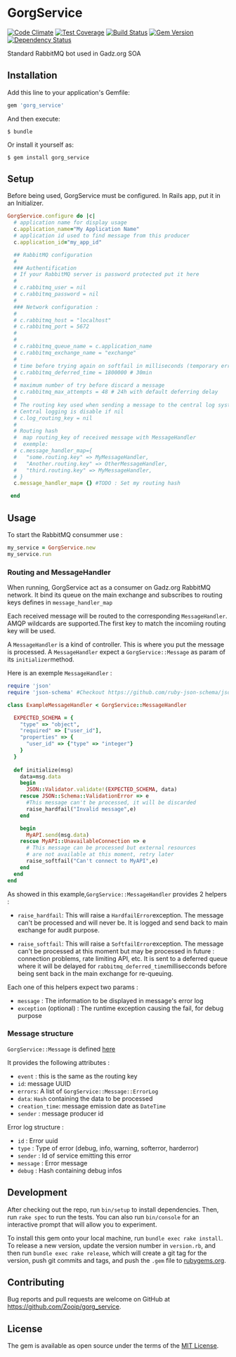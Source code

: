 # GorgService
[![Code Climate](https://codeclimate.com/github/Zooip/gorg_service/badges/gpa.svg)](https://codeclimate.com/github/Zooip/gorg_service) [![Test Coverage](https://codeclimate.com/github/Zooip/gorg_service/badges/coverage.svg)](https://codeclimate.com/github/Zooip/gorg_service/coverage) [![Build Status](https://travis-ci.org/Zooip/gorg_service.svg?branch=master)](https://travis-ci.org/Zooip/gorg_service) [![Gem Version](https://badge.fury.io/rb/gorg_service.svg)](https://badge.fury.io/rb/gorg_service) [![Dependency Status](https://gemnasium.com/badges/github.com/Zooip/gorg_service.svg)](https://gemnasium.com/github.com/Zooip/gorg_service)

Standard RabbitMQ bot used in Gadz.org SOA

## Installation

Add this line to your application's Gemfile:

```ruby
gem 'gorg_service'
```

And then execute:

    $ bundle

Or install it yourself as:

    $ gem install gorg_service

## Setup
  
  Before being used, GorgService must be configured. In Rails app, put it in an Initializer.

```ruby
GorgService.configure do |c|
  # application name for display usage
  c.application_name="My Application Name"
  # application id used to find message from this producer
  c.application_id="my_app_id"

  ## RabbitMQ configuration
  # 
  ### Authentification
  # If your RabbitMQ server is password protected put it here
  #
  # c.rabbitmq_user = nil
  # c.rabbitmq_password = nil
  #  
  ### Network configuration :
  #
  # c.rabbitmq_host = "localhost"
  # c.rabbitmq_port = 5672
  #
  #
  # c.rabbitmq_queue_name = c.application_name
  # c.rabbitmq_exchange_name = "exchange"
  #
  # time before trying again on softfail in milliseconds (temporary error)
  # c.rabbitmq_deferred_time = 1800000 # 30min
  # 
  # maximum number of try before discard a message
  # c.rabbitmq_max_attempts = 48 # 24h with default deferring delay
  #
  # The routing key used when sending a message to the central log system (Hardfail or Warning)
  # Central logging is disable if nil
  # c.log_routing_key = nil
  #
  # Routing hash
  #  map routing_key of received message with MessageHandler 
  #  exemple:
  # c.message_handler_map={
  #   "some.routing.key" => MyMessageHandler,
  #   "Another.routing.key" => OtherMessageHandler,
  #   "third.routing.key" => MyMessageHandler,
  # }
  c.message_handler_map= {} #TODO : Set my routing hash

 end
```

## Usage

To start the RabbitMQ consummer use :
```ruby
my_service = GorgService.new
my_service.run
```
### Routing and MessageHandler
When running, GorgService act as a consumer on Gadz.org RabbitMQ network.
It bind its queue on the main exchange and subscribes to routing keys defines in `message_handler_map`

Each received message will be routed to the corresponding `MessageHandler`. AMQP wildcards are supported.The first key to match the incomiing routing key will be used.

A `MessageHandler` is a kind of controller. This is where you put the message is processed.
A `MessageHandler` expect a `GorgService::Message` as param of its `initializer`method.

Here is an exemple `MessageHandler` :
```ruby
require 'json'
require 'json-schema' #Checkout https://github.com/ruby-json-schema/json-schema

class ExampleMessageHandler < GorgService::MessageHandler

  EXPECTED_SCHEMA = {
    "type" => "object",
    "required" => ["user_id"],
    "properties" => {
      "user_id" => {"type" => "integer"}
    }
  }
  
  def initialize(msg)
    data=msg.data
    begin
      JSON::Validator.validate!(EXPECTED_SCHEMA, data)
    rescue JSON::Schema::ValidationError => e
      #This message can't be processed, it will be discarded
      raise_hardfail("Invalid message",e)
    end

    begin
      MyAPI.send(msg.data)
    rescue MyAPI::UnavailableConnection => e
      # This message can be processed but external resources
      # are not available at this moment, retry later
      raise_softfail("Can't connect to MyAPI",e)
    end
  end
end
```

As showed in this example,`GorgService::MessageHandler` provides 2 helpers :

 - `raise_hardfail`: This will raise a `HardfailError`exception. The message can't be processed and will never be. It is logged and send back to main exchange for audit purpose.

 - `raise_softfail`: This will raise a `SoftfailError`exception. The message can't be processed at this moment but may be processed in future : connection problems, rate limiting API, etc. It is sent to a deferred queue where it will be delayed for `rabbitmq_deferred_time`millisecconds before being sent back in the main exchange for re-queuing.

Each one of this helpers expect two params :

 - `message` : The information to be displayed in message's error log
 - `exception` (optional) : The runtime exception causing the fail, for debug purpose

### Message structure
`GorgService::Message` is defined [here](https://github.com/Zooip/gorg_service/blob/master/lib/gorg_service/message.rb)

It provides the following attributes :

 - `event` : this is the same as the routing key
 - `id`: message UUID
 - `errors`: A list of `GorgService::Message::ErrorLog`
 - `data`: `Hash` containing the data to be processed
 - `creation_time`: message emission date as `DateTime`
 - `sender` : message producer id

Error log structure :

 - `id` : Error uuid
 - `type` : Type of error (debug, info, warning, softerror, harderror)
 - `sender` : Id of service emitting this error
 - `message` : Error message
 - `debug` : Hash containing debug infos

## Development

After checking out the repo, run `bin/setup` to install dependencies. Then, run `rake spec` to run the tests. You can also run `bin/console` for an interactive prompt that will allow you to experiment.

To install this gem onto your local machine, run `bundle exec rake install`. To release a new version, update the version number in `version.rb`, and then run `bundle exec rake release`, which will create a git tag for the version, push git commits and tags, and push the `.gem` file to [rubygems.org](https://rubygems.org).

## Contributing

Bug reports and pull requests are welcome on GitHub at https://github.com/Zooip/gorg_service.


## License

The gem is available as open source under the terms of the [MIT License](http://opensource.org/licenses/MIT).

